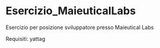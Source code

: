 # Esercizio_MaieuticalLabs
Esercizio per posizione sviluppatore presso Maieutical Labs

Requisiti: yattag
